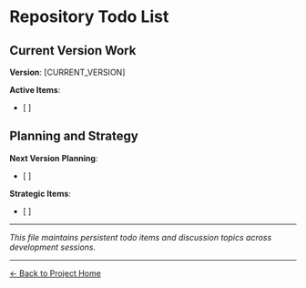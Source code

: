 # Repository Todo List

## Current Version Work

**Version**: [CURRENT_VERSION]

**Active Items**:
- [ ] 

## Planning and Strategy

**Next Version Planning**:
- [ ] 

**Strategic Items**:
- [ ] 

---

*This file maintains persistent todo items and discussion topics across development sessions.*

---

[← Back to Project Home](../../README.md)